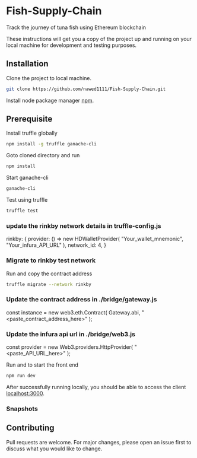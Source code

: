 # Fish-Supply-Chain
Track the journey of tuna fish using Ethereum blockchain 

These instructions will get you a copy of the project up and running on your local machine for development and testing purposes.

## Installation

Clone the project to local machine.

```bash
git clone https://github.com/nawed1111/Fish-Supply-Chain.git
```

Install node package manager [npm](https://nodejs.org/en/download/).

## Prerequisite

Install truffle globally
```bash
npm install -g truffle ganache-cli
```
Goto cloned directory and run
```bash
npm install
```
Start ganache-cli
```bash
ganache-cli
```

Test using truffle
```bash
truffle test
```

### update the rinkby network details in truffle-config.js
rinkby: {
      provider: () =>
        new HDWalletProvider(
          "Your_wallet_mnemonic",
          "Your_infura_API_URL"
        ),
      network_id: 4,
    }
    
### Migrate to rinkby test network
Run and copy the contract address
```bash
truffle migrate --network rinkby
```
### Update the contract address in ./bridge/gateway.js
const instance = new web3.eth.Contract(
  Gateway.abi,
  "<paste_contract_address_here>"
);

### Update the infura api url in ./bridge/web3.js
const provider = new Web3.providers.HttpProvider(
    "<paste_API_URL_here>"
  );
  
Run and to start the front end
```bash
npm run dev
```

After successfully running locally, you should be able to access the client [localhost:3000](http://127.0.0.1:3000/).

### Snapshots



## Contributing

Pull requests are welcome. For major changes, please open an issue first to discuss what you would like to change.


